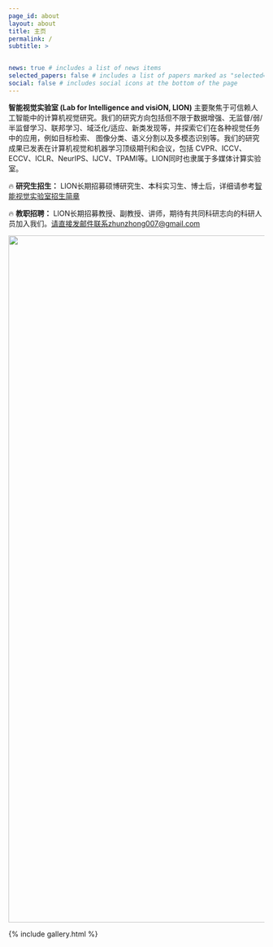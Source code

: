 ```yaml
---
page_id: about
layout: about
title: 主页
permalink: /
subtitle: >


news: true # includes a list of news items
selected_papers: false # includes a list of papers marked as "selected={true}"
social: false # includes social icons at the bottom of the page
---
```


**智能视觉实验室 (Lab for Intelligence and visiON, LION)** 主要聚焦于可信赖人工智能中的计算机视觉研究。我们的研究方向包括但不限于数据增强、无监督/弱/半监督学习、联邦学习、域泛化/适应、新类发现等，并探索它们在各种视觉任务中的应用，例如目标检索、 图像分类、语义分割以及多模态识别等。我们的研究成果已发表在计算机视觉和机器学习顶级期刊和会议，包括 CVPR、ICCV、ECCV、ICLR、NeurIPS、IJCV、TPAMI等。LION同时也隶属于多媒体计算实验室。

🔥 **研究生招生：** LION长期招募硕博研究生、本科实习生、博士后，详细请参考[智能视觉实验室招生简章](/joinus/)

🔥 **教职招聘：** LION长期招募教授、副教授、讲师，期待有共同科研志向的科研人员加入我们。请直接发邮件联系zhunzhong007@gmail.com


<div style="text-align: center;">
<img title="" alt="" src="/assets/img/research_overview.png" width="1350px">
</div>

{% include gallery.html %}